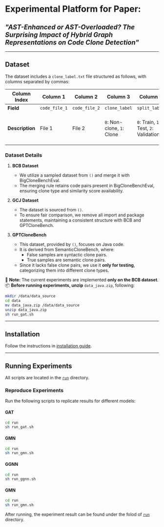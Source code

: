 # **Experimental Platform for Paper:**
## *"AST-Enhanced or AST-Overloaded? The Surprising Impact of Hybrid Graph Representations on Code Clone Detection"*

---

## **Dataset**

The dataset includes a `clone_label.txt` file structured as follows, with columns separated by commas:

| Column Index | Column 1    | Column 2    | Column 3       | Column 4       | Column 5         | Column 6        | Column 7          |
|-------------|------------|------------|---------------|---------------|-----------------|-----------------|------------------|
| **Field**   | `code_file_1` | `code_file_2` | `clone_label` | `split_label` | `dataset_label` | `clone_type`    | `similarity_score` |
| **Description** | File 1 | File 2 | `0`: Non-clone, `1`: Clone | `0`: Train, `1`: Test, `2`: Validation | `0`: BCB, `1`: GCJ, `2`: GPTCloneBench | `0`: None, `1`: T1, `2`: T2, `3`: VST3, `4`: ST3, `5`: MT3, `6`: T4 | Similarity score |

### **Dataset Details**
1. **BCB Dataset**  
   - We utilize a sampled dataset from `()` and merge it with BigCloneBenchEval.  
   - The merging rule retains code pairs present in BigCloneBenchEval, ensuring clone type and similarity score availability.

2. **GCJ Dataset**  
   - The dataset is sourced from `()`.  
   - To ensure fair comparison, we remove all import and package statements, maintaining a consistent structure with BCB and GPTCloneBench.

3. **GPTCloneBench**  
   - This dataset, provided by `()`, focuses on Java code.  
   - It is derived from SemanticCloneBench, where:
     - False samples are syntactic clone pairs.
     - True samples are semantic clone pairs.  
   - Since it lacks false clone pairs, we use it **only for testing**, categorizing them into different clone types.

🚨 **Note:** The current experiments are implemented **only on the BCB dataset**.  
📦 **Before running experiments, unzip** `data_java.zip`, following:
```bash
mkdir /data/data_source
cd data
mv data_java.zip /data/data_source
unzip data_java.zip
sh run_gat.sh
```
---

## **Installation**
Follow the instructions in [installation guide](installization.md).

---

## **Running Experiments**

All scripts are located in the [`run`](run) directory.

### **Reproduce Experiments**
Run the following scripts to replicate results for different models:

#### **GAT**
```bash
cd run
sh run_gat.sh
```

#### **GMN**
```bash
cd run
sh run_gmn.sh
```

#### **GGNN**
```bash
cd run
sh run_ggnn.sh
```

#### **GMN**
```bash
cd run
sh run_gmn.sh
```

After running, the experiment result can be found under the folod of [`run`](run) directory.